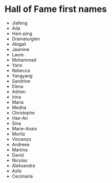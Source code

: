 # Hall of Fame first names
* Jiafeng
* Ada
* Hsin-ping
* Dramaturgien
* Abigail
* Jasmine
* Laure
* Mohammad
* Yann
* Rebecca
* Yangyang
* Sandrine
* Elena
* Adrien
* Irina
* Maria
* Medha
* Christophe
* Hao-An
* Sina
* Marie-Anais
* Moritz
* Vincenzo
* Andreea
* Martina
* David
* Nicolas
* Aleksandra
* Asfa
* Cecimaría